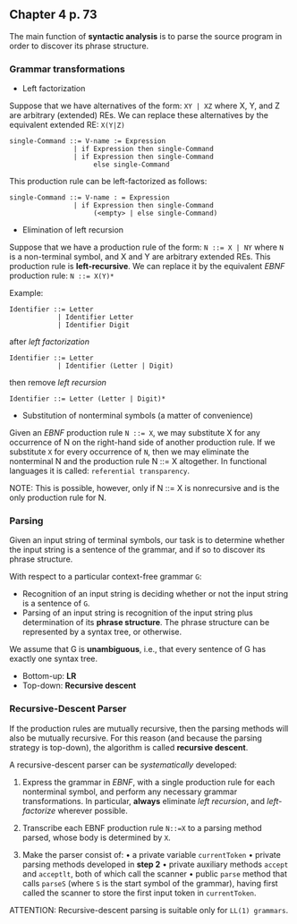 ## Chapter 4 p. 73

The main function of **syntactic analysis** is to parse the source program in order to discover its phrase structure.

### Grammar transformations

- Left factorization

Suppose that we have alternatives of the form: ```XY | XZ``` where X, Y, and Z are arbitrary (extended) REs.
We can replace these alternatives by the equivalent extended RE: ```X(Y|Z)```

```
single-Command ::= V-name := Expression
                | if Expression then single-Command
                | if Expression then single-Command
                     else single-Command
```
                     
This production rule can be left-factorized as follows:

```
single-Command ::= V-name : = Expression
                | if Expression then single-Command
                     (<empty> | else single-Command)
```                     

- Elimination of left recursion

Suppose that we have a production rule of the form: ```N ::= X | NY``` where ```N``` is a non-terminal symbol,
and X and Y are arbitrary extended REs. This production rule is **left-recursive**. We can replace it by the
equivalent _EBNF_ production rule: ```N ::= X(Y)*```

Example:

```
Identifier ::= Letter
            | Identifier Letter
            | Identifier Digit
```            

after _left factorization_

```
Identifier ::= Letter
            | Identifier (Letter | Digit)
```            

then remove _left recursion_

```
Identifier ::= Letter (Letter | Digit)*            
```

- Substitution of nonterminal symbols (a matter of convenience)

Given an _EBNF_ production rule ```N ::= X```, we may substitute X for any occurrence of N on the right-hand side
of another production rule. If we substitute ```X``` for every occurrence of ```N```, then we may eliminate the nonterminal
N and the production rule N ::= X altogether. In functional languages it is called: ```referential transparency```.

NOTE: This is possible, however, only if N ::= X is nonrecursive and is the only production rule for N.

### Parsing

Given an input string of terminal symbols, our task is to determine whether the input string is a sentence of the grammar,
and if so to discover its phrase structure.

With respect to a particular context-free grammar ```G```:

- Recognition of an input string is deciding whether or not the input string is a sentence of ```G```.
- Parsing of an input string is recognition of the input string plus determination of its **phrase structure**.
  The phrase structure can be represented by a syntax tree, or otherwise.
 
We assume that G is **unambiguous**, i.e., that every sentence of G has exactly one syntax tree.

- Bottom-up: **LR**
- Top-down: **Recursive descent**

### Recursive-Descent Parser
    
If the production rules are mutually recursive, then the parsing methods will also be mutually recursive.
For this reason (and because the parsing strategy is top-down), the algorithm is called **recursive descent**.

A recursive-descent parser can be _systematically_ developed:

1. Express the grammar in _EBNF_, with a single production rule for each nonterminal
   symbol, and perform any necessary grammar transformations. In particular, **always**
   eliminate _left recursion_, and _left-factorize_ wherever possible.
  
2. Transcribe each EBNF production rule ```N::=X``` to a parsing method parsed, whose body is determined by ```X```.

3. Make the parser consist of:
   • a private variable ```currentToken```
   • private parsing methods developed in **step 2**
   • private auxiliary methods ```accept``` and ```acceptlt```, both of which call the scanner
   • public ```parse``` method that calls ```parseS``` (where ```S``` is the start symbol of the grammar),
     having first called the scanner to store the first input token in ```currentToken```.
     
ATTENTION: Recursive-descent parsing is suitable only for ```LL(1) grammars```.
